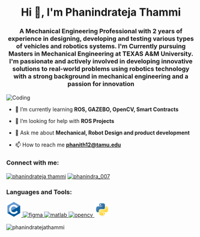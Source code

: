 <h1 align="center">Hi 👋, I'm Phanindrateja Thammi</h1>
<h3 align="center">A Mechanical Engineering Professional with 2 years of experience in designing, developing and testing various types of vehicles and robotics systems. I'm Currently pursuing Masters in Mechanical Engineering at TEXAS A&M University. I'm passionate and actively involved in developing innovative solutions to real-world problems using robotics technology with a strong background in mechanical engineering and a passion for innovation</h3>
<img align="center" alt="Coding" width="512" src="https://github.com/PhanindratejaThammi/PhanindratejaThammi/assets/133595608/6588caad-1539-47d5-8d69-213d2bcb880e"></img>

- 🌱 I’m currently learning **ROS, GAZEBO, OpenCV, Smart Contracts**

- 🤝 I’m looking for help with **ROS Projects**

- 💬 Ask me about **Mechanical, Robot Design and product development**

- 📫 How to reach me **phanith12@tamu.edu**



<h3 align="left">Connect with me:</h3>
<p align="left">
<a href="https://linkedin.com/in/phanindrateja thammi" target="blank"><img align="center" src="https://raw.githubusercontent.com/rahuldkjain/github-profile-readme-generator/master/src/images/icons/Social/linked-in-alt.svg" alt="phanindrateja thammi" height="30" width="40" /></a>
<a href="https://instagram.com/phanindra_007" target="blank"><img align="center" src="https://raw.githubusercontent.com/rahuldkjain/github-profile-readme-generator/master/src/images/icons/Social/instagram.svg" alt="phanindra_007" height="30" width="40" /></a>
</p>

<h3 align="left">Languages and Tools:</h3>
<p align="left"> <a href="https://www.cprogramming.com/" target="_blank" rel="noreferrer"> <img src="https://raw.githubusercontent.com/devicons/devicon/master/icons/c/c-original.svg" alt="c" width="40" height="40"/> </a> <a href="https://www.figma.com/" target="_blank" rel="noreferrer"> <img src="https://www.vectorlogo.zone/logos/figma/figma-icon.svg" alt="figma" width="40" height="40"/> </a> <a href="https://www.mathworks.com/" target="_blank" rel="noreferrer"> <img src="https://upload.wikimedia.org/wikipedia/commons/2/21/Matlab_Logo.png" alt="matlab" width="40" height="40"/> </a> <a href="https://opencv.org/" target="_blank" rel="noreferrer"> <img src="https://www.vectorlogo.zone/logos/opencv/opencv-icon.svg" alt="opencv" width="40" height="40"/> </a> <a href="https://www.python.org" target="_blank" rel="noreferrer"> <img src="https://raw.githubusercontent.com/devicons/devicon/master/icons/python/python-original.svg" alt="python" width="40" height="40"/> </a> </p>

<p><img align="center" src="https://github-readme-stats.vercel.app/api/top-langs?username=phanindratejathammi&show_icons=true&locale=en&layout=compact" alt="phanindratejathammi" /></p>
